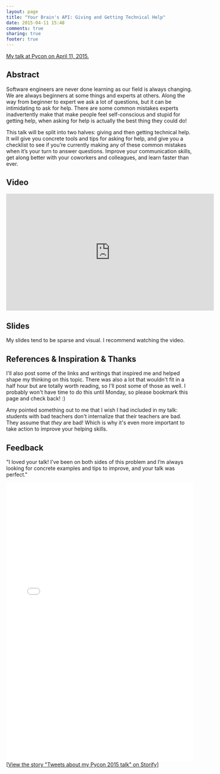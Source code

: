 ```yaml
---
layout: page
title: "Your Brain's API: Giving and Getting Technical Help"
date: 2015-04-11 15:48
comments: true
sharing: true
footer: true
---
```


[My talk at Pycon on April 11, 2015.](https://us.pycon.org/2015/schedule/presentation/394/)

## Abstract

Software engineers are never done learning as our field is always changing. We are always beginners at some things and experts at others. Along the way from beginner to expert we ask a lot of questions, but it can be intimidating to ask for help. There are some common mistakes experts inadvertently make that make people feel self-conscious and stupid for getting help, when asking for help is actually the best thing they could do!

This talk will be split into two halves: giving and then getting technical help. It will give you concrete tools and tips for asking for help, and give you a checklist to see if you’re currently making any of these common mistakes when it’s your turn to answer questions. Improve your communication skills, get along better with your coworkers and colleagues, and learn faster than ever.

## Video

<iframe width="560" height="315" src="https://www.youtube.com/embed/hY14Er6JX2s" frameborder="0" allowfullscreen></iframe>

## Slides

<script async class="speakerdeck-embed" data-id="3326ffe4f0a1419dba940092983391c8" data-ratio="1.33333333333333" src="//speakerdeck.com/assets/embed.js"></script>

My slides tend to be sparse and visual. I recommend watching the video.  

## References & Inspiration & Thanks

I'll also post some of the links and writings that inspired me and helped shape my thinking on this topic. There was also a lot that wouldn't fit in a half hour but are totally worth reading, so I'll post some of those as well. I probably won't have time to do this until Monday, so please bookmark this page and check back! :)

Amy pointed something out to me that I wish I had included in my talk: students with bad teachers don't internalize that their teachers are bad. They assume that *they* are bad! Which is why it's even more important to take action to improve your helping skills.

## Feedback

"I loved your talk! I’ve been on both sides of this problem and I’m
always looking for concrete examples and tips to improve, and your
talk was perfect."

<div class="storify"><iframe src="//storify.com/SashaLaundy/pycon-talk/embed?header=false&border=false" width="100%" height="750" frameborder="no" allowtransparency="true"></iframe><script src="//storify.com/SashaLaundy/pycon-talk.js?header=false&border=false"></script><noscript>[<a href="//storify.com/SashaLaundy/pycon-talk" target="_blank">View the story "Tweets about my Pycon 2015 talk" on Storify</a>]</noscript></div>
